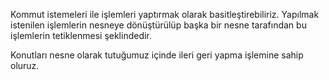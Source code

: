 Kommut istemeleri ile işlemleri yaptırmak olarak basitleştirebiliriz. Yapılmak istenilen işlemlerin nesneye dönüştürülüp başka bir nesne tarafından bu işlemlerin tetiklenmesi şeklindedir.

Konutları nesne olarak tutuğumuz içinde ileri geri yapma işlemine sahip oluruz.